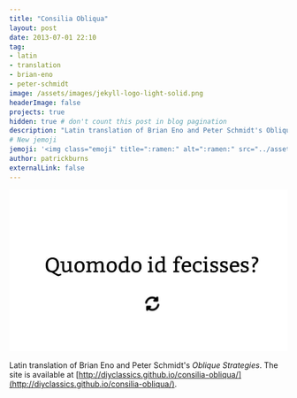 ```yaml
---
title: "Consilia Obliqua"
layout: post
date: 2013-07-01 22:10
tag:
- latin
- translation
- brian-eno
- peter-schmidt
image: /assets/images/jekyll-logo-light-solid.png
headerImage: false
projects: true
hidden: true # don't count this post in blog pagination
description: "Latin translation of Brian Eno and Peter Schmidt's Oblique Strategies"
# New jemoji
jemoji: '<img class="emoji" title=":ramen:" alt=":ramen:" src="../assets/images/paper-icon.png" height="20" width="20" align="absmiddle">'
author: patrickburns
externalLink: false
---
```

[![Screenshot](../assets/images/consilia-obliqua.png)](http://diyclassics.github.io/consilia-obliqua/)

Latin translation of Brian Eno and Peter Schmidt's *Oblique Strategies*. The site is available at [http://diyclassics.github.io/consilia-obliqua/](http://diyclassics.github.io/consilia-obliqua/).